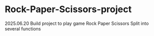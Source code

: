 # Rock-Paper-Scissors-project
2025.06.20
Build project to play game Rock Paper Scissors
Split into several functions
